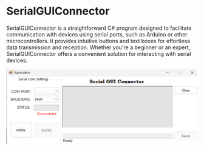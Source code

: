 # SerialGUIConnector

SerialGUIConnector is a straightforward C# program designed to facilitate communication with devices using serial ports, such as Arduino or other microcontrollers. It provides intuitive buttons and text boxes for effortless data transmission and reception. Whether you're a beginner or an expert, SerialGUIConnector offers a convenient solution for interacting with serial devices.


![alt text](https://github.com/randhana/SerialGUIConnector/blob/master/RxTx%20with%20Arduino/Properties/Resources/Images/main%20window.png?raw=true)

